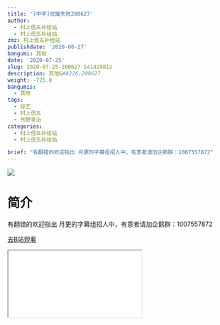 ```yaml
---
title: '[中字]炫耀失败200627'
author:
  - 村上信五补给站
  - 村上信五补给站
zmz: 村上信五补给站
publishdate: '2020-06-27'
bangumi: 其他
date: '2020-07-25'
slug: 2020-07-25-200627-541429812
description: 其他&#8226;200627
weight: -725.0
bangumis:
  - 其他
tags:
  - 综艺
  - 村上信五
  - 东野幸治
categories:
  - 村上信五补给站
  - 村上信五补给站

brief: "有翻错的欢迎指出 月更的字幕组招人中，有意者请加企鹅群：1007557872"
---
```

![](https://raw.githubusercontent.com/tcgriffith/owaraisite/master/static/tmpimg/a55d42e4f45de585f0ab7cb24599b38ef53f2202.jpg.480.jpg)
# 简介  
有翻错的欢迎指出
月更的字幕组招人中，有意者请加企鹅群：1007557872  

[去B站观看](https://www.bilibili.com/video/av541429812/)
<div class ="resp-container"><iframe class="testiframe" src="//player.bilibili.com/player.html?aid=541429812"", scrolling="no", allowfullscreen="true" > </iframe></div> 
